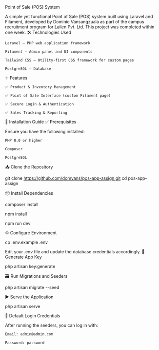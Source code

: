  Point of Sale (POS) System

A simple yet functional Point of Sale (POS) system built using Laravel and Filament, developed by Dominic Vansangzuala as part of the campus recruitment program for Lailen Pvt. Ltd. This project was completed within one week.
🛠️ Technologies Used

    Laravel – PHP web application framework

    Filament – Admin panel and UI components

    Tailwind CSS – Utility-first CSS framework for custom pages

    PostgreSQL – Database

✨ Features

    ✅ Product & Inventory Management

    ✅ Point of Sale Interface (custom Filament page)

    ✅ Secure Login & Authentication

    ✅ Sales Tracking & Reporting

🚀 Installation Guide
✅ Prerequisites

Ensure you have the following installed:

    PHP 8.0 or higher

    Composer

    PostgreSQL

📥 Clone the Repository

git clone https://github.com/domvans/pos-app-assign.git
cd pos-app-assign

📦 Install Dependencies

composer install

npm install

npm run dev

⚙️ Configure Environment

cp .env.example .env

Edit your .env file and update the database credentials accordingly.
🔑 Generate App Key

php artisan key:generate

🗃️ Run Migrations and Seeders

php artisan migrate --seed

▶️ Serve the Application

php artisan serve

🔐 Default Login Credentials

After running the seeders, you can log in with:

    Email: admin@admin.com

    Password: password

